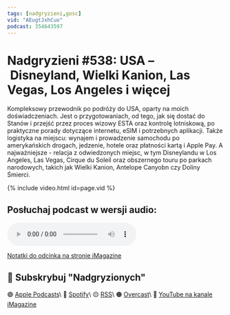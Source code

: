 ```yaml
---
tags: [nadgryzieni,gosc]
vid: "AEugtJxhCuo"
podcast: 354643597
---
```


# Nadgryzieni #538: USA – Disneyland, Wielki Kanion, Las Vegas, Los Angeles i więcej

Kompleksowy przewodnik po podróży do USA, oparty na moich doświadczeniach. Jest o przygotowaniach, od tego, jak się dostać do Stanów i przejść przez proces wizowy ESTA oraz kontrolę lotniskową, po praktyczne porady dotyczące internetu, eSIM i potrzebnych aplikacji. Także logistyka na miejscu: wynajem i prowadzenie samochodu po amerykańskich drogach, jedzenie, hotele oraz płatności kartą i Apple Pay. A najważniejsze - relacja z odwiedzonych miejsc, w tym Disneylandu w Los Angeles, Las Vegas, Cirque du Soleil oraz obszernego touru po parkach narodowych, takich jak Wielki Kanion, Antelope Canyobn czy Doliny Śmierci.

{% include video.html id=page.vid %}

<!--More-->

## Posłuchaj podcast w wersji audio:

<audio controls>
<source src="" type="audio/mpeg">
</audio>



[Notatki do odcinka na stronie iMagazine](https://imagazine.pl/2025/06/27/538-usa-disneyland-wielki-kanion-las-vegas-los-angeles-i-wiecej-nadgryzieni/)

## 🍎 Subskrybuj "Nadgryzionych"

🟣 [Apple Podcasts](https://podcasts.apple.com/pl/podcast/nadgryzieni-rozmowy-nie-tylko-o-tech/id354643597)\\
🔵 [Spotify](https://open.spotify.com/show/5KtWAdPjRr6X0oXHV0FqVf)\\
🟡 [RSS](https://retrorocketnetwork.pl/category/nadgryzieni-rss/feed/)\\
🟠 [Overcast](https://overcast.fm/itunes354643597/nadgryzieni-rozmowy-nie-tylko-o-apple)\\
🔴 [YouTube na kanale iMagazine](https://www.youtube.com/@imagazinepl/podcasts)

<!--podcast: 354643597-->

[n]: https://michael.gratis/nozbe_pl
[np]: https://michael.gratis/nozbepersonal_pl